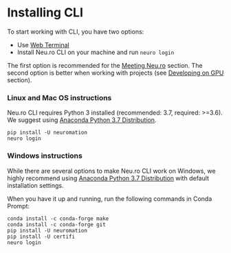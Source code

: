 # Installing CLI

To start working with CLI, you have two options:

* Use [Web Terminal](https://apps.neu.ro/shell)
* Install Neu.ro CLI on your machine and run `neuro login`

The first option is recommended for the [Meeting Neu.ro](meeting-neu.ro.md) section. The second option is better when working with projects \(see [Developing on GPU](developing-on-gpu.md) section\).

### Linux and Mac OS instructions

Neu.ro CLI requires Python 3 installed \(recommended: 3.7, required: &gt;=3.6\). We suggest using [Anaconda Python 3.7 Distribution](https://www.anaconda.com/distribution/).

```text
pip install -U neuromation
neuro login
```

### Windows instructions

While there are several options to make Neu.ro CLI work on Windows, we highly recommend using [Anaconda Python 3.7 Distribution](https://www.anaconda.com/distribution/) with default installation settings.

When you have it up and running, run the following commands in Conda Prompt:

```text
conda install -c conda-forge make
conda install -c conda-forge git    
pip install -U neuromation
pip install -U certifi
neuro login
```

